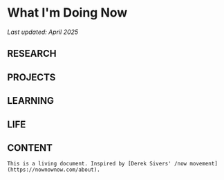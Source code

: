 # What I'm Doing Now

_Last updated: April 2025_

## RESEARCH



## PROJECTS



## LEARNING 



## LIFE



## CONTENT


```
This is a living document. Inspired by [Derek Sivers' /now movement](https://nownownow.com/about).
```
